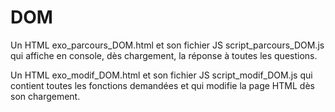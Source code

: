 # DOM

Un HTML exo_parcours_DOM.html et son fichier JS script_parcours_DOM.js qui affiche en console, dès chargement, la réponse à toutes les questions.

Un HTML exo_modif_DOM.html et son fichier JS script_modif_DOM.js qui contient toutes les fonctions demandées et qui modifie la page HTML dès son chargement.

